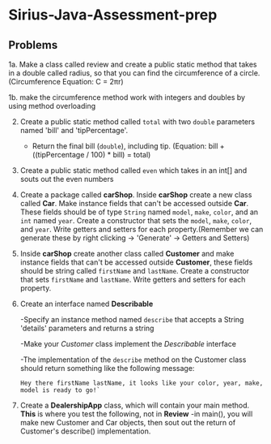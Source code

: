 # Sirius-Java-Assessment-prep

## Problems
1a. Make a class called review and create a public static method that takes in a double called radius, so that you can find the circumference of a circle. (Circumference Equation: C = 2πr)

1b. make the circumference method work with integers and doubles by using method overloading

2. Create a public static method called `total` with two `double` parameters named 'bill' and 'tipPercentage'.
    - Return the final bill (`double`), including tip. (Equation: bill + ((tipPercentage / 100) * bill) = total)


3. Create a public static method called `even` which takes in an int[] and souts out the even numbers


4. Create a package called **carShop**. Inside **carShop** create a new class called **Car**. Make instance fields that can't be accessed outside **Car**.
   These fields should be of type `String` named `model`, `make`, `color`, and an `int` named `year`. Create a constructor that sets the `model`, `make`, `color`, and `year`. Write getters and setters for each property.(Remember we can generate these by right clicking -> 'Generate' -> Getters and Setters)


5. Inside **carShop** create another class called **Customer** and make instance fields that can't be accessed outside **Customer**,
   these fields should be string called `firstName` and `lastName`. Create a constructor that sets
   `firstName` and `lastName`. Write getters and setters for each property.


6. Create an interface named **Describable**

   -Specify an instance method named `describe` that accepts a String 'details' parameters and returns a string

   -Make your *Customer* class implement the *Describable* interface

   -The implementation of the `describe` method on the Customer class should return something like the following message:
      ```
      Hey there firstName lastName, it looks like your color, year, make, model is ready to go!`
      ```
7. Create a **DealershipApp** class, which will contain your main method. **This** is where you test the following, not in **Review**
   -in main(), you will make new Customer and Car objects, then sout out the return of Customer's describe() implementation.
